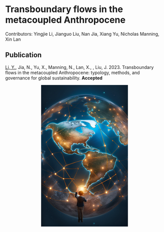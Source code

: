 

# Transboundary flows in the metacoupled Anthropocene


Contributors: Yingjie Li, Jianguo Liu, Nan Jia, Xiang Yu, Nicholas Manning, Xin Lan


## Publication

[Li, Y.](https://yingjieli.org/), Jia, N., Yu, X., Manning, N., Lan, X., , Liu, J. 2023. Transboundary flows in the metacoupled Anthropocene: typology, methods, and governance for global sustainability. **Accepted** 


<p align="center">
  <img src="./docs/global_connection_Background_dreamAI.jpg", height = 450/>
</p>

